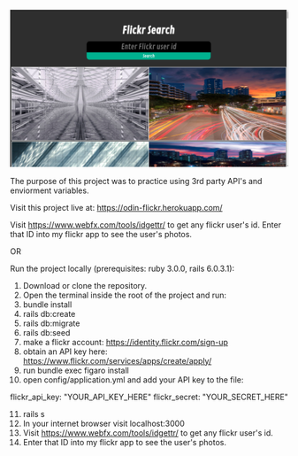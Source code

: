 ![screen shot](screenshot.png)

The purpose of this project was to practice using 3rd party API's and enviorment variables.

Visit this project live at: https://odin-flickr.herokuapp.com/

Visit https://www.webfx.com/tools/idgettr/ to get any flickr user's id.
Enter that ID into my flickr app to see the user's photos.

OR

Run the project locally (prerequisites: ruby 3.0.0, rails 6.0.3.1):

1. Download or clone the repository.
2. Open the terminal inside the root of the project and run:
3. bundle install
4. rails db:create
5. rails db:migrate
6. rails db:seed
7. make a flickr account: https://identity.flickr.com/sign-up
8. obtain an API key here: https://www.flickr.com/services/apps/create/apply/
9. run  bundle exec figaro install
10. open config/application.yml and add your API key to the file:

  flickr_api_key: "YOUR_API_KEY_HERE"
  flickr_secret: "YOUR_SECRET_HERE"

11. rails s
12. In your internet browser visit localhost:3000
13. Visit https://www.webfx.com/tools/idgettr/ to get any flickr user's id.
14. Enter that ID into my flickr app to see the user's photos.
